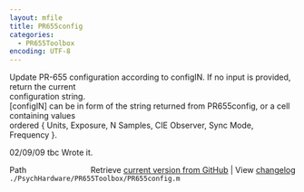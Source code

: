 ```yaml
---
layout: mfile
title: PR655config
categories:
  - PR655Toolbox
encoding: UTF-8
---
```


Update PR-655 configuration according to configIN. If no input is provided, return the current  
configuration string.  
  [configIN] can be in form of the string returned from PR655config, or a cell containing values  
  ordered { Units, Exposure, N Samples, CIE Observer, Sync Mode, Frequency }.  

02/09/09    tbc   Wrote it.  



<div class="code_header" style="text-align:right;">
  <span style="float:left;">Path&nbsp;&nbsp;</span> <span class="counter">Retrieve <a href=
  "https://raw.github.com/Psychtoolbox-3/Psychtoolbox-3/beta/./PsychHardware/PR655Toolbox/PR655config.m">current version from GitHub</a> | View <a href=
  "https://github.com/Psychtoolbox-3/Psychtoolbox-3/commits/beta/./PsychHardware/PR655Toolbox/PR655config.m">changelog</a></span>
</div>
<div class="code">
  <code>./PsychHardware/PR655Toolbox/PR655config.m</code>
</div>
